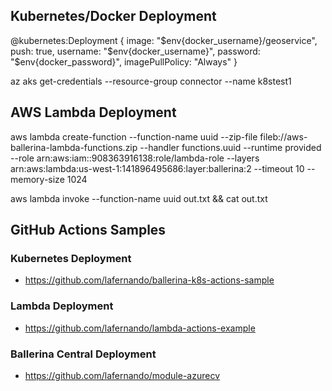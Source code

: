 
## Kubernetes/Docker Deployment

@kubernetes:Deployment {
    image: "$env{docker_username}/geoservice",
    push: true,
    username: "$env{docker_username}",
    password: "$env{docker_password}",
    imagePullPolicy: "Always"
}

az aks get-credentials --resource-group connector --name k8stest1

## AWS Lambda Deployment

aws lambda create-function --function-name uuid --zip-file fileb://aws-ballerina-lambda-functions.zip --handler functions.uuid --runtime provided --role arn:aws:iam::908363916138:role/lambda-role --layers arn:aws:lambda:us-west-1:141896495686:layer:ballerina:2 --timeout 10 --memory-size 1024

aws lambda invoke --function-name uuid out.txt && cat out.txt

## GitHub Actions Samples

### Kubernetes Deployment
 - https://github.com/lafernando/ballerina-k8s-actions-sample

### Lambda Deployment
 - https://github.com/lafernando/lambda-actions-example

### Ballerina Central Deployment
 - https://github.com/lafernando/module-azurecv
